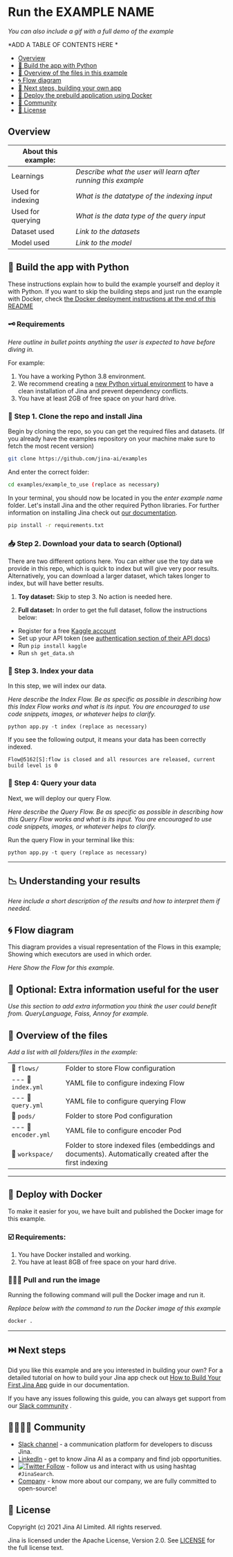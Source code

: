 # Run the EXAMPLE NAME
*You can also include a gif with a full demo of the example*


 *ADD A TABLE OF CONTENTS HERE *
 
 - [Overview](#overview)
- [🐍 Build the app with Python](#-build-the-app-with-python)
- [🔮 Overview of the files in this example](#-overview-of-the-files-in-this-example)
- [🌀 Flow diagram](#-flow-diagram)
- [🔨 Next steps, building your own app](#-next-steps-building-your-own-app)
- [🐳 Deploy the prebuild application using Docker](#-deploy-the-prebuild-application-using-docker)
- [🙍 Community](#-community)
- [🦄 License](#-license)


## Overview
| About this example: |  |
| ------------- | ------------- |
| Learnings | *Describe what the user will learn after running this example* |
| Used for indexing | *What is the datatype of the indexing input* |
| Used for querying | *What is the data type of the query input* |
| Dataset used | *Link to the datasets* |
| Model used | *Link to the model* |


## 🐍 Build the app with Python

These instructions explain how to build the example yourself and deploy it with Python. If you want to skip the building steps and just run the example with Docker, check [the Docker deployment instructions at the end of this README](#deploy-with-docker)  


### 🗝️ Requirements

*Here outline in bullet points anything the user is expected to have before diving in.* 

For example:

1. You have a working Python 3.8 environment. 
2. We recommend creating a [new Python virtual environment](https://docs.python.org/3/tutorial/venv.html) to have a clean installation of Jina and prevent dependency conflicts.   
3. You have at least 2GB of free space on your hard drive. 

### 👾 Step 1. Clone the repo and install Jina

Begin by cloning the repo, so you can get the required files and datasets. (If you already have the examples repository on your machine make sure to fetch the most recent version)

```sh
git clone https://github.com/jina-ai/examples
````

And enter the correct folder:

```sh
cd examples/example_to_use (replace as necessary)
```

In your terminal, you should now be located in you the *enter example name* folder. Let's install Jina and the other required Python libraries. For further information on installing Jina check out [our documentation](https://docs.jina.ai/chapters/core/setup/).

```sh
pip install -r requirements.txt
```

### 📥 Step 2. Download your data to search (Optional)

There are two different options here. You can either use the toy data we provide in this repo, which is quick to index but will give very poor results. Alternatively, you can download a larger dataset, which takes longer to index, but will have better results.

1. **Toy dataset:** Skip to step 3. No action is needed here.

2. **Full dataset:**
  In order to get the full dataset, follow the instructions below:
  - Register for a free [Kaggle account](https://www.kaggle.com/account/login?phase=startRegisterTab&returnUrl=%2F)
  - Set up your API token (see [authentication section of their API docs](https://www.kaggle.com/docs/api))
  - Run `pip install kaggle`
  - Run `sh get_data.sh`

### 🏃 Step 3. Index your data
In this step, we will index our data.

*Here describe the Index Flow. Be as specific as possible in describing how this Index Flow works and what is its input. You are encouraged to use code snippets, images, or whatever helps to clarify.*

```
python app.py -t index (replace as necessary)
```

If you see the following output, it means your data has been correctly indexed.

```
Flow@5162[S]:flow is closed and all resources are released, current build level is 0
```

### 🔎 Step 4: Query your data
Next, we will deploy our query Flow.

*Here describe the Query Flow. Be as specific as possible in describing how this Query Flow works and what is its input. You are encouraged to use code snippets, images, or whatever helps to clarify.*

Run the query Flow in your terminal like this:

```
python app.py -t query (replace as necessary)
``` 
______

## 📉 Understanding your results
*Here include a short description of the results and how to interpret them if needed.*

## 🌀 Flow diagram
This diagram provides a visual representation of the Flows in this example; Showing which executors are used in which order.

*Here Show the Flow for this example.*

## 📖 Optional: Extra information useful for the user

*Use this section to add extra information you think the user could benefit from.
QueryLanguage, Faiss, Annoy for example.*

## 🔮 Overview of the files

*Add a list with all folders/files in the example:*

|                      |                                                                                                                  |
| -------------------- | ---------------------------------------------------------------------------------------------------------------- |
| 📂 `flows/`          | Folder to store Flow configuration                                                                               |
| --- 📃 `index.yml`     | YAML file to configure indexing Flow                                                                             |
| --- 📃 `query.yml`     | YAML file to configure querying Flow                                                                             |
| 📂 `pods/`           | Folder to store Pod configuration                                                                                |
| --- 📃 `encoder.yml`   | YAML file to configure encoder Pod                                                                               |
| 📂 `workspace/`      | Folder to store indexed files (embeddings and documents). Automatically created after the first indexing   |

_____

## 🐋 Deploy with Docker
To make it easier for you, we have built and published the Docker image for this example.

### ☑️ Requirements:

1. You have Docker installed and working.
2. You have at least 8GB of free space on your hard drive.

### 🏃🏿‍♂️ Pull and run the image
Running the following command will pull the Docker image and run it.

*Replace below with the command to run the Docker image of this example*

```bash
docker .
```

_______

## ⏭️ Next steps

Did you like this example and are you interested in building your own? For a detailed tutorial on how to build your Jina app check out [How to Build Your First Jina App](https://docs.jina.ai/chapters/my_first_jina_app/#how-to-build-your-first-jina-app) guide in our documentation. 

If you have any issues following this guide, you can always get support from our [Slack community](https://slack.jina.ai) .

## 👩‍👩‍👧‍👦 Community

- [Slack channel](https://slack.jina.ai/) - a communication platform for developers to discuss Jina.
- [LinkedIn](https://www.linkedin.com/company/jinaai/) - get to know Jina AI as a company and find job opportunities.
- [![Twitter Follow](https://img.shields.io/twitter/follow/JinaAI_?label=Follow%20%40JinaAI_&style=social)](https://twitter.com/JinaAI_) - follow us and interact with us using hashtag `#JinaSearch`.  
- [Company](https://jina.ai) - know more about our company, we are fully committed to open-source!

## 🦄 License

Copyright (c) 2021 Jina AI Limited. All rights reserved.

Jina is licensed under the Apache License, Version 2.0. See [LICENSE](https://github.com/jina-ai/examples/blob/master/LICENSE) for the full license text.
